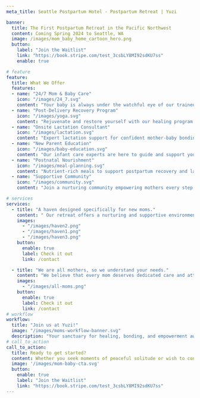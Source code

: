 ```yaml
---
meta_title: Seattle Postpartum Hotel - Postpartum Retreat | Yuzi

banner:
  title: The First Postpartum Retreat in the Pacific Northwest
  content: Coming Spring 2024 to Seattle, WA
  image: /images/mom_baby_home_cartoon_hero.png
  button:
    label: "Join the Waitlist"
    link: "https://book.stripe.com/test_3csbLY8MI92sdKU7ss"
    enable: true

# feature
feature: 
  title: What We Offer
  features:
  - name: "24/7 Mom & Baby Care"
    icon: "/images/24_7.svg"
    content: "Your baby is always under the watchful eye of our trained staff so that you can relax."
  - name: "Post-Delivery Recovery Program"
    icon: "/images/yoga.svg"
    content: "Rejuvenate and restore yourself with our healing program."
  - name: "Onsite Lactation Consultant"
    icon: "/images/lactation.svg"
    content: "Expert lactation support for confident mother-baby bonding."
  - name: "New Parent Education"
    icon: "/images/baby-education.svg"
    content: "Our infant care experts are here to guide and support you on diapering, bathing, burping, and everything in between."
  - name: "Postnatal Nourishment"
    icon: "/images/meal-planning.svg"
    content: "Nutrient-rich meals to support postpartum recovery and lactation."
  - name: "Supportive Community"
    icon: "/images/community.svg"
    content: "Join a nurturing community empowering mothers every step of the way."

# services
services:
  - title: "A haven designed specifically for new moms."
    content: " Our retreat offers a nurturing and supportive environment where mothers can find solace, rejuvenation, and connection as they navigate the joys and demands of early motherhood."
    images:
      - "/images/haven2.png"
      - "/images/haven1.png"
      - "/images/haven3.png"
    button:
      enable: true
      label: Check it out
      link: /contact

  - title: "We are all mothers, so we understand your needs."
    content: "We believe that every mom deserves dedicated care and attention during this transformative phase, which is why our retreat is meticulously crafted to provide a sanctuary of healing, restoration, and empowerment."
    images: 
      - "/images/all-moms.png"
    button:
      enable: true
      label: Check it out
      link: /contact
# workflow
workflow: 
  title: "Join us at Yuzi!"
  image: "/images/moms-workflow-banner.svg"
  description: "Your sanctuary for healing, bonding, and empowerment awaits."
# call_to_action
call_to_action:
  title: Ready to get started?
  content: Whether you seek moments of peaceful solitude or wish to connect with other like-minded mothers, our community is here to support you every step of the way..
  image: '/images/mom-baby-cta.svg'
  button:
    enable: true
    label: "Join the Waitlist"
    link: "https://book.stripe.com/test_3csbLY8MI92sdKU7ss"
---
```

